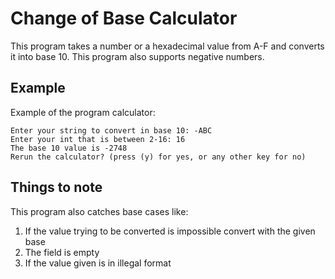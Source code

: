# Change of Base Calculator

This program takes a number or a hexadecimal value from A-F and converts it into base 10. This program also supports negative numbers. 

## Example

Example of the program calculator:

```
Enter your string to convert in base 10: -ABC
Enter your int that is between 2-16: 16
The base 10 value is -2748
Rerun the calculator? (press (y) for yes, or any other key for no) 
```
## Things to note
This program also catches base cases like: 
1. If the value trying to be converted is impossible convert with the given base 
2. The field is empty
3. If the value given is in illegal format

